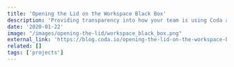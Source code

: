 ```yaml
---
title: 'Opening the Lid on the Workspace Black Box'
description: 'Providing transparency into how your team is using Coda and the power to act on it.'
date: '2020-01-22'
image: "/images/opening-the-lid/workspace_black_box.png"
external_link: 'https://blog.coda.io/opening-the-lid-on-the-workspace-black-box-c2efc6d1de0e'
related: []
tags: ['projects']
---
```

